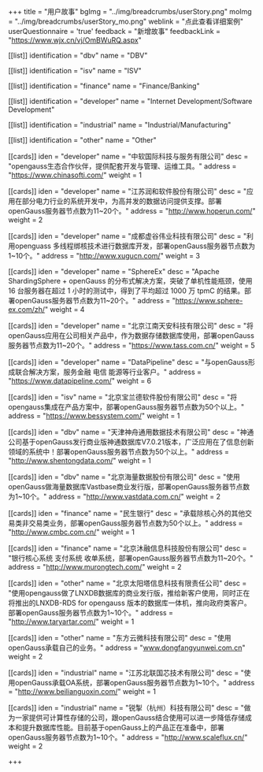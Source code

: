 +++
title = "用户故事"
bgImg = "../img/breadcrumbs/userStory.png"
moImg = "../img/breadcrumbs/userStory_mo.png"
weblink = "点此查看详细案例"
userQuestionnaire = 'true'
feedback = "新增故事"
feedbackLink = "https://www.wjx.cn/vj/OmBWuRQ.aspx"



[[list]]
identification = "dbv"
name = "DBV"

[[list]]
identification = "isv"
name = "ISV"

[[list]]
identification = "finance"
name = "Finance/Banking"

[[list]]
identification = "developer"
name = "Internet Development/Software Development"

[[list]]
identification = "industrial"
name = "Industrial/Manufacturing"

[[list]]
identification = "other"
name = "Other"


[[cards]]
iden = "developer"
name = "中软国际科技与服务有限公司"
desc = "opengauss生态合作伙伴，提供配套开发与管理、运维工具。"
address = "https://www.chinasofti.com/"
weight = 1

[[cards]]
iden = "developer"
name = "江苏润和软件股份有限公司"
desc = "应用在部分电力行业的系统开发中，为高并发的数据访问提供支撑。部署openGauss服务器节点数为11~20个。"
address = "http://www.hoperun.com/"
weight = 2

[[cards]]
iden = "developer"
name = "成都虚谷伟业科技有限公司"
desc = "利用openguass 多线程绑核技术进行数据库开发，部署openGauss服务器节点数为1~10个。"
address = "http://www.xugucn.com/"
weight = 3

[[cards]]
iden = "developer"
name = "SphereEx"
desc = "Apache ShardingSphere + openGauss 的分布式解决方案，突破了单机性能瓶颈，使用 16 台服务器在超过 1 小时的测试中，得到了平均超过 1000 万 tpmC 的结果。部署openGauss服务器节点数为11~20个。"
address = "https://www.sphere-ex.com/zh/"
weight = 4

[[cards]]
iden = "developer"
name = "北京江南天安科技有限公司"
desc = "将openGauss应用在公司相关产品中，作为数据存储数据库使用，部署openGauss服务器节点数为11~20个。"
address = "https://www.tass.com.cn/"
weight = 5

[[cards]]
iden = "developer"
name = "DataPipeline"
desc = "与openGauss形成联合解决方案，服务金融 电信 能源等行业客户。"
address = "https://www.datapipeline.com/"
weight = 6


[[cards]]
iden = "isv"
name = "北京宝兰德软件股份有限公司"
desc = "将opengauss集成在产品方案中，部署openGauss服务器节点数为50个以上。"
address = "https://www.bessystem.com/"
weight = 1


[[cards]]
iden = "dbv"
name = "天津神舟通用数据技术有限公司"
desc = "神通公司基于openGauss发行商业版神通数据库V7.0.21版本，广泛应用在了信息创新领域的系统中！部署openGauss服务器节点数为50个以上。"
address = "http://www.shentongdata.com/"
weight = 1

[[cards]]
iden = "dbv"
name = "北京海量数据股份有限公司"
desc = "使用openGauss做海量数据库Vastbase商业发行版，部署openGauss服务器节点数为1~10个。"
address = "http://www.vastdata.com.cn/"
weight = 2


[[cards]]
iden = "finance"
name = "民生银行"
desc = "承载除核心外的其他交易类非交易类业务，部署openGauss服务器节点数为50个以上。"
address = "http://www.cmbc.com.cn/"
weight = 1

[[cards]]
iden = "finance"
name = "北京沐融信息科技股份有限公司"
desc = "银行核心系统  支付系统 收单系统，部署openGauss服务器节点数为11~20个。"
address = "http://www.murongtech.com/"
weight = 2 

[[cards]]
iden = "other"
name = "北京太阳塔信息科技有限责任公司"
desc = "使用opengauss做了LNXDB数据库的商业发行版，推给新客户使用，同时正在将推出的LNXDB-RDS for  opengauss 版本的数据库一体机，推向政府类客户。部署openGauss服务器节点数为1~10个。"
address = "http://www.taryartar.com/"
weight = 1

[[cards]]
iden = "other"
name = "东方云微科技有限公司"
desc = "使用openGauss承载自己的业务。"
address = "www.dongfangyunwei.com.cn"
weight = 2


[[cards]]
iden = "industrial"
name = "江苏北联国芯技术有限公司"
desc = "使用openGauss承载OA系统，部署openGauss服务器节点数为1~10个。"
address = "http://www.beilianguoxin.com/"
weight = 1

[[cards]]
iden = "industrial"
name = "锐掣（杭州）科技有限公司"
desc = "做为一家提供可计算性存储的公司，跟openGauss结合使用可以进一步降低存储成本和提升数据库性能。目前基于openGauss上的产品正在准备中，部署openGauss服务器节点数为1~10个。"
address = "http://www.scaleflux.cn/"
weight = 2
 



+++

<!--

[[list]]
identification = "government"
name = "教育/学术/科研"

[[list]]
identification = "education"
name = "政府/事业单位"

[[list]]
identification = "science"
name = "医疗/生物技术/其他科学"

[[list]]
identification = "energy"
name = "能源/电力"



[[list]]
identification = "carriers "
name = "运营商（移动、电信、联通、广电）"

[[list]]
identification = "oilGas "
name = "油气"


 -->
